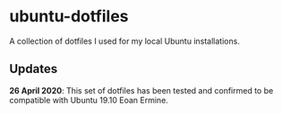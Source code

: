 # ubuntu-dotfiles

A collection of dotfiles I used for my local Ubuntu installations.

## Updates

**26 April 2020**: This set of dotfiles has been tested and confirmed to be compatible with Ubuntu 19.10 Eoan Ermine.
